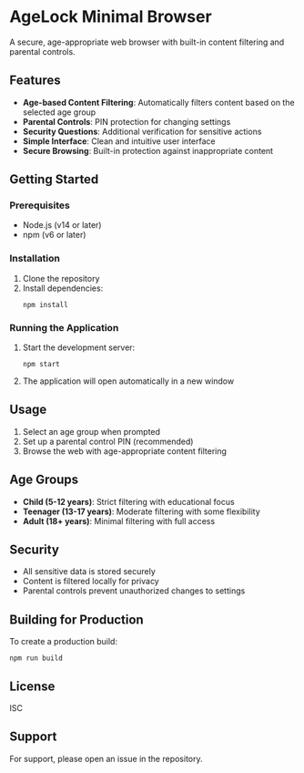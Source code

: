# AgeLock Minimal Browser

A secure, age-appropriate web browser with built-in content filtering and parental controls.

## Features

- **Age-based Content Filtering**: Automatically filters content based on the selected age group
- **Parental Controls**: PIN protection for changing settings
- **Security Questions**: Additional verification for sensitive actions
- **Simple Interface**: Clean and intuitive user interface
- **Secure Browsing**: Built-in protection against inappropriate content

## Getting Started

### Prerequisites

- Node.js (v14 or later)
- npm (v6 or later)

### Installation

1. Clone the repository
2. Install dependencies:
   ```
   npm install
   ```

### Running the Application

1. Start the development server:
   ```
   npm start
   ```
2. The application will open automatically in a new window

## Usage

1. Select an age group when prompted
2. Set up a parental control PIN (recommended)
3. Browse the web with age-appropriate content filtering

## Age Groups

- **Child (5-12 years)**: Strict filtering with educational focus
- **Teenager (13-17 years)**: Moderate filtering with some flexibility
- **Adult (18+ years)**: Minimal filtering with full access

## Security

- All sensitive data is stored securely
- Content is filtered locally for privacy
- Parental controls prevent unauthorized changes to settings

## Building for Production

To create a production build:

```
npm run build
```

## License

ISC

## Support

For support, please open an issue in the repository.

